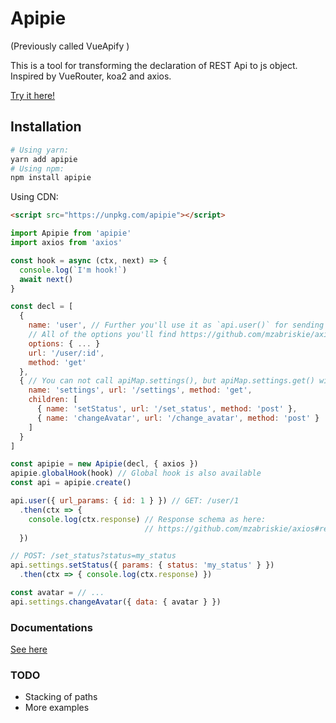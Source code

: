 # Apipie
(Previously called VueApify )

This is a tool for transforming the declaration of REST Api to js object.
Inspired by VueRouter, koa2 and axios.

[Try it here!](https://jsfiddle.net/fl0pzz/1n90wtn0/7/)

## Installation

```bash
# Using yarn:
yarn add apipie
# Using npm:
npm install apipie
```

Using CDN:

```html
<script src="https://unpkg.com/apipie"></script>
```

```js
import Apipie from 'apipie'
import axios from 'axios'

const hook = async (ctx, next) => {
  console.log(`I'm hook!`)
  await next()
}

const decl = [
  {
    name: 'user', // Further you'll use it as `api.user()` for sending request
    // All of the options you'll find https://github.com/mzabriskie/axios#request-config
    options: { ... }
    url: '/user/:id',
    method: 'get'
  },
  { // You can not call apiMap.settings(), but apiMap.settings.get() will be available
    name: 'settings', url: '/settings', method: 'get',
    children: [
      { name: 'setStatus', url: '/set_status', method: 'post' },
      { name: 'changeAvatar', url: '/change_avatar', method: 'post' }
    ]
  }
]

const apipie = new Apipie(decl, { axios })
apipie.globalHook(hook) // Global hook is also available
const api = apipie.create()

api.user({ url_params: { id: 1 } }) // GET: /user/1
  .then(ctx => {
    console.log(ctx.response) // Response schema as here:
                              // https://github.com/mzabriskie/axios#response-schema
  })

// POST: /set_status?status=my_status
api.settings.setStatus({ params: { status: 'my_status' } })
  .then(ctx => { console.log(ctx.response) })

const avatar = // ...
api.settings.changeAvatar({ data: { avatar } })
```

### Documentations
[See here](/docs)

### TODO
* Stacking of paths
* More examples
